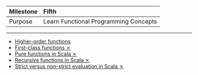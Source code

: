 | Milestone | Fifth |
| :--- | :--- |
| Purpose | Learn Functional Programming Concepts |

---

- [Higher-order functions](higher-order-functions.md)
- [First-class functions ✗](first-class-functions.md)
- [Pure functions in Scala ✗](pure-functions.md)
- [Recursive functions in Scala ✗](recursive-functions.md)
- [Strict versus non-strict evaluation in Scala ✗](strict-versus-non-strict-evaluation.md)

